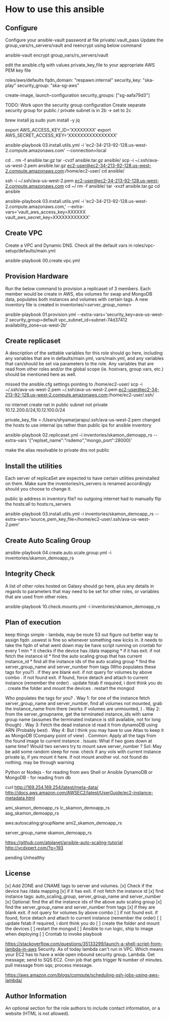 How to use this ansible
=========


Configure
------------

Configure your ansible-vault password at file private/.vault_pass
Update the group_vars/rs_servers/vault and reencrypt using below command 

ansible-vault encrypt group_vars/rs_servers/vault

edit the ansible.cfg with values private_key_file to your appropriate AWS PEM key file

roles/aws/defaults
fqdn_domain: "respawn.internal"
security_key: "ska-play"
security_group: "ska-sg-aws"

create-image, launch-configuration
security_groups: ["sg-aafa79d3"]

TODO: 
Work upon the security group configuration
Create separate security group for public / private 
subnet is in 2b -> set to 2c 
 

brew install jq
sudo yum install -y jq

export AWS_ACCESS_KEY_ID='XXXXXXXX'
export AWS_SECRET_ACCESS_KEY='XXXXXXXXXXXXXXXX'



ansible-playbook 03.install.utils.yml -i 'ec2-34-213-92-128.us-west-2.compute.amazonaws.com' --connection=local

cd ..
rm -f ansible.tar.gz
tar -cvzf ansible.tar.gz ansible/
scp -i ~/.ssh/ava-us-west-2.pem   ansible.tar.gz ec2-user@ec2-34-213-92-128.us-west-2.compute.amazonaws.com:/home/ec2-user/
cd ansible/

ssh -i ~/.ssh/ava-us-west-2.pem ec2-user@ec2-34-213-92-128.us-west-2.compute.amazonaws.com
cd ~/
rm -f ansible/
tar -xvzf ansible.tar.gz 
cd ansible

ansible-playbook 03.install.utils.yml -i 'ec2-34-213-92-128.us-west-2.compute.amazonaws.com,' --extra-vars='vault_aws_access_key=XXXXXX vault_aws_secret_key=XXXXXXXXXXXX'



Create VPC
------------

Create a VPC and Dynamic DNS. Check all the default vars in roles/vpc-setup/defaults/main.yml 

ansible-playbook 00.create.vpc.yml


Provision Hardware
------------

Run the below command to provision a replicaset of 3 members. Each member would be create in AWS, ebs volumes for swap and MongoDB data, populates both instances and volumes with certain tags. A new inventory file is created in inventories/<_server_group_name_>

ansible-playbook 01.provision.yml --extra-vars='security_key=ava-us-west-2 security_group=default vpc_subnet_id=subnet-74d37412 availability_zone=us-west-2b'


Create replicaset
--------------

A description of the settable variables for this role should go here, including any variables that are in defaults/main.yml, vars/main.yml, and any variables that can/should be set via parameters to the role. Any variables that are read from other roles and/or the global scope (ie. hostvars, group vars, etc.) should be mentioned here as well.

missed the ansible.cfg settings pointing to /home/ec2-user/
scp -i ~/.ssh/ava-us-west-2.pem   ~/.ssh/ava-us-west-2.pem ec2-user@ec2-34-213-92-128.us-west-2.compute.amazonaws.com:/home/ec2-user/.ssh/

no internet
create nat in public subnet not private 
10.12.200.0/24,10.12.100.0/24

private_key_file = /Users/shyamarjarapu/.ssh/ava-us-west-2.pem
changed the hosts to use internal ips rather than public ips for ansible inventory

ansible-playbook 02.replicaset.yml -i inventories/skamon_demoapp_rs --extra-vars '{"replset_name":"rsdemo","mongo_port":28000}' 

make the alias resolvable to private dns not public

Install the utilities
--------------

Each server of replicaSet are expected to have certain utilities preinstalled on them. Make sure the inventories/rs_servers is renamed accordingly should you choose to change it.

public ip address in inventory file?
no outgoing internet 
had to manually flip the hosts:all to hosts:rs_servers

ansible-playbook 03.install.utils.yml -i inventories/skamon_demoapp_rs --extra-vars='source_pem_key_file=/home/ec2-user/.ssh/ava-us-west-2.pem'

Create Auto Scaling Group
------------



ansible-playbook 04.create.auto.scale.group.yml  -i inventories/skamon_demoapp_rs


Integrity Check
------------

A list of other roles hosted on Galaxy should go here, plus any details in regards to parameters that may need to be set for other roles, or variables that are used from other roles.

ansible-playbook 10.check.mounts.yml  -i inventories/skamon_demoapp_rs


Plan of execution
----------------

keep things simple - lambda, may be route 53 out
figure out better way to assign fqdn .uswest is fine
so whenever something new kicks in. it needs to take the fqdn of what went down
may be have script running on crontab for every 1 min
	* it checks if the device has /data mapping
	* if it has exit. if not fetch the instance id 
	* find the auto scaling group that has current instance_id
	* find all the instance ids of the auto scaling group
	* find the server_group_name and server_number from tags (Who populates these tags for you?)
	. if they are blank exit. if not query for volumes by above combo
	. if not found exit. if found, force detach and attach to current instance (remember the order)
	. update fstab if required, i dont think you do
	. create the folder and mount the devices 
	. restart the mongod

Who populates the tags for you?
	. Way 1: for one of the instance fetch server_group_name and server_number, find all volumes not mounted, grab the instance_name from there (works if volumes are unmounted, )
	. Way 2: from the server_groupname, get the terminated instance_ids with same group name (assumes the terminated instance is still available, not for long though)
	. Way 3: Fetch the dead instance id read it from dynamoDB using ARN (Probably best)
	. Way 4: But I think you may have to use Atlas to keep it as MongoDB (Company point of view)
	. Common: Apply all the tags from the found image to current instance
	. Issues: What if two goes down at same time? Would two servers try to mount save server_number ? Sol: May be add some random sleep for now. check if any vols with current instance private ip, if yes mount it here. if not mount another vol. not found do nothing. may be through warning

Python or Nodejs - for reading from aws
Shell or Ansible
DynamoDB or MongoDB - for reading from db

curl http://169.254.169.254/latest/meta-data/
http://docs.aws.amazon.com/AWSEC2/latest/UserGuide/ec2-instance-metadata.html

ami_skamon_demoapp_rs
lc_skamon_demoapp_rs
asg_skamon_demoapp_rs

aws:autoscaling:groupName	ami2_skamon_demoapp_rs

server_group_name	skamon_demoapp_rs


https://github.com/atplanet/ansible-auto-scaling-tutorial
http://vcdxpert.com/?p=193

pending
Unhealthy

License
-------

[x] Add ZONE and CNAME tags to server and volumes.
[x] Check if the device has /data mapping
[x] if it has exit. if not fetch the instance id
[x] find instance tags: auto_scaling_group, server_group_name and server_number
[x] Optional: find the all the instance ids of the above auto scaling group
[x] find the server_group_name and server_number from tags
[x] if they are blank exit. if not query for volumes by above combo
[ ] if not found exit. if found, force detach and attach to current instance (remember the order)
[ ] update fstab if required, i dont think you do
[ ] create the folder and mount the devices 
[ ] restart the mongod
[ ] Ansible to run logic, ship to image when deploying
[ ] Crontab to invoke playbook

https://stackoverflow.com/questions/35133299/launch-a-shell-script-from-lambda-in-aws
Security. As of today lambda can't run in VPC. Which means your EC2 has to have a wide open inbound security group.
Lambda. Get message; send to SQS
EC2. Cron job that gets trigger N number of minutes. pull message from sqs; process message.

https://aws.amazon.com/blogs/compute/scheduling-ssh-jobs-using-aws-lambda/

Author Information
------------------

An optional section for the role authors to include contact information, or a website (HTML is not allowed).
